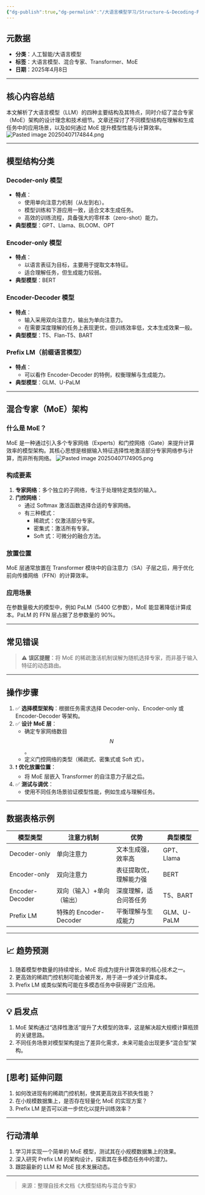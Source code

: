 ```yaml
---
{"dg-publish":true,"dg-permalink":"/大语言模型学习/Structure-&-Decoding-Policy-结构和解码策略/大模型结构与混合专家（LLM-&-MoE）解析","dg-home":false,"dg-description":"在此输入笔记的描述","dg-hide":false,"dg-hide-title":false,"dg-show-backlinks":true,"dg-show-local-graph":true,"dg-show-inline-title":true,"dg-pinned":false,"dg-passphrase":"在此输入访问密码","dg-enable-mathjax":false,"dg-enable-mermaid":false,"dg-enable-uml":false,"dg-note-icon":0,"dg-enable-dataview":false,"tags":["NLP"],"permalink":"/大语言模型学习/Structure-&-Decoding-Policy-结构和解码策略/大模型结构与混合专家（LLM-&-MoE）解析/","dgShowBacklinks":true,"dgShowLocalGraph":true,"dgShowInlineTitle":true,"dgPassFrontmatter":true,"noteIcon":0,"created":"2025-04-07T17:47:22.000+08:00","updated":"2025-04-13T13:06:02.491+08:00"}
---
```




## 元数据
- **分类**：人工智能/大语言模型
- **标签**：大语言模型、混合专家、Transformer、MoE
- **日期**：2025年4月8日

---



## 核心内容总结
本文解析了大语言模型（LLM）的四种主要结构及其特点，同时介绍了混合专家（MoE）架构的设计理念和技术细节。文章还探讨了不同模型结构在理解和生成任务中的应用场景，以及如何通过 MoE 提升模型性能与计算效率。![Pasted image 20250407174844.png](/img/user/%E9%99%84%E4%BB%B6/Pasted%20image%2020250407174844.png)

---



## 模型结构分类

### Decoder-only 模型
- **特点**：
  - 使用单向注意力机制（从左到右）。
  - 模型训练和下游应用一致，适合文本生成任务。
  - 高效的训练流程，具备强大的零样本（zero-shot）能力。
- **典型模型**：GPT、Llama、BLOOM、OPT


### Encoder-only 模型
- **特点**：
  - 以语言表征为目标，主要用于提取文本特征。
  - 适合理解任务，但生成能力较弱。
- **典型模型**：BERT


### Encoder-Decoder 模型
- **特点**：
  - 输入采用双向注意力，输出为单向注意力。
  - 在需要深度理解的任务上表现更优，但训练效率低，文本生成效果一般。
- **典型模型**：T5、Flan-T5、BART


### Prefix LM（前缀语言模型）
- **特点**：
  - 可以看作 Encoder-Decoder 的特例，权衡理解与生成能力。
- **典型模型**：GLM、U-PaLM

---



## 混合专家（MoE）架构

### 什么是 MoE？
MoE 是一种通过引入多个专家网络（Experts）和门控网络（Gate）来提升计算效率的模型架构。其核心思想是根据输入特征选择性地激活部分专家网络参与计算，而非所有网络。
![Pasted image 20250407174905.png](/img/user/%E9%99%84%E4%BB%B6/Pasted%20image%2020250407174905.png)


### 构成要素
1. **专家网络**：多个独立的子网络，专注于处理特定类型的输入。
2. **门控网络**：
   - 通过 Softmax 激活函数选择合适的专家网络。
   - 有三种模式：
     - 稀疏式：仅激活部分专家。
     - 密集式：激活所有专家。
     - Soft 式：可微分的融合方法。


### 放置位置
MoE 层通常放置在 Transformer 模块中的自注意力（SA）子层之后，用于优化前向传播网络（FFN）的计算效率。


### 应用场景
在参数量极大的模型中，例如 PaLM（5400 亿参数），MoE 能显著降低计算成本。PaLM 的 FFN 层占据了总参数量的 90%。

---



## 常见错误
> ⚠ **误区提醒**：将 MoE 的稀疏激活机制误解为随机选择专家，而非基于输入特征的动态路由。

---



## 操作步骤
1. ✅ **选择模型架构**：根据任务需求选择 Decoder-only、Encoder-only 或 Encoder-Decoder 等架构。
2. ✅ **设计 MoE 层**：
   - 确定专家网络数目 $$N$$。
   - 定义门控网络的类型（稀疏式、密集式或 Soft 式）。
3. ❗ **优化放置位置**：
   - 将 MoE 层嵌入 Transformer 的自注意力子层之后。
4. ✅ **测试与调优**：
   - 使用不同任务场景验证模型性能，例如生成与理解任务。

---



## 数据表格示例
| 模型类型       | 注意力机制         | 优势                     | 典型模型           |
|----------------|--------------------|--------------------------|--------------------|
| Decoder-only   | 单向注意力         | 文本生成强，效率高       | GPT、Llama         |
| Encoder-only   | 双向注意力         | 表征提取优，理解能力强   | BERT               |
| Encoder-Decoder| 双向（输入）+单向（输出）| 深度理解，适合问答任务 | T5、BART           |
| Prefix LM      | 特殊的 Encoder-Decoder | 平衡理解与生成能力       | GLM、U-PaLM        |

---



## 📈 趋势预测
1. 随着模型参数量的持续增长，MoE 将成为提升计算效率的核心技术之一。
2. 更高效的稀疏门控机制可能会被开发，用于进一步减少计算成本。
3. Prefix LM 或类似架构可能在多模态任务中获得更广泛应用。

---



## 💡 启发点
1. MoE 架构通过“选择性激活”提升了大模型的效率，这是解决超大规模计算瓶颈的关键思路。
2. 不同任务场景对模型架构提出了差异化需求，未来可能会出现更多“混合型”架构。

---



## [思考] 延伸问题
1. 如何改进现有的稀疏门控机制，使其更高效且不损失性能？
2. 在小规模数据集上，是否存在轻量化 MoE 的实现方案？
3. Prefix LM 是否可以进一步优化以提升训练效率？

---



## 行动清单
1. 学习并实现一个简单的 MoE 模型，测试其在小规模数据集上的效果。
2. 深入研究 Prefix LM 的架构设计，探索其在多模态任务中的潜力。
3. 跟踪最新的 LLM 和 MoE 技术发展动态。

---

> 来源：整理自技术文档《大模型结构与混合专家》
